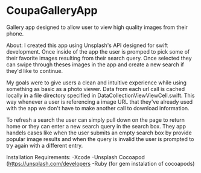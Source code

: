 # CoupaGalleryApp
 Gallery app designed to allow user to view high quality images from their phone.
 
About:
I created this app using Unsplash's API designed for swift development. Once inside of the app the user is promped to pick some of their favorite images resulting from their search query. Once selected they can swipe through theses images in the app and create a new search if they'd like to continue.

My goals were to give users a clean and intuitive experience while using something as basic as a photo viewer. Data from each url call is cached locally in a file directory specified in DataCollectionViewViewCell.swift. This way whenever a user is referencing a image URL that they've already used with the app we don't have to make another call to download information.

To refresh a search the user can simply pull down on the page to return home or they can enter a new search query in the search box. They app handels cases like when the user submits an empty search box by provide popular image results and when the query is invalid the user is prompted to try again with a different entry.

Installation Requirements:
-Xcode
-Unsplash Cocoapod (https://unsplash.com/developers
-Ruby (for gem instalation of cocoapods)
